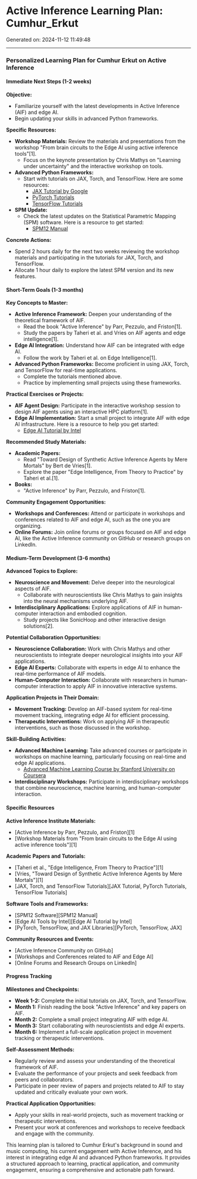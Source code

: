 # Active Inference Learning Plan: Cumhur_Erkut

Generated on: 2024-11-12 11:49:48

---

### Personalized Learning Plan for Cumhur Erkut on Active Inference

#### Immediate Next Steps (1-2 weeks)

**Objective:**
- Familiarize yourself with the latest developments in Active Inference (AIF) and edge AI.
- Begin updating your skills in advanced Python frameworks.

**Specific Resources:**
- **Workshop Materials:** Review the materials and presentations from the workshop "From brain circuits to the Edge AI using active inference tools"[1].
  - Focus on the keynote presentation by Chris Mathys on "Learning under uncertainty" and the interactive workshop on tools.
- **Advanced Python Frameworks:**
  - Start with tutorials on JAX, Torch, and TensorFlow. Here are some resources:
    - [JAX Tutorial by Google](https://jax.readthedocs.io/en/latest/notebooks/quickstart.html)
    - [PyTorch Tutorials](https://pytorch.org/tutorials)
    - [TensorFlow Tutorials](https://www.tensorflow.org/tutorials)
- **SPM Update:**
  - Check the latest updates on the Statistical Parametric Mapping (SPM) software. Here is a resource to get started:
    - [SPM12 Manual](https://www.fil.ion.ucl.ac.uk/spm/doc/manual.pdf)

**Concrete Actions:**
- Spend 2 hours daily for the next two weeks reviewing the workshop materials and participating in the tutorials for JAX, Torch, and TensorFlow.
- Allocate 1 hour daily to explore the latest SPM version and its new features.

#### Short-Term Goals (1-3 months)

**Key Concepts to Master:**
- **Active Inference Framework:** Deepen your understanding of the theoretical framework of AIF.
  - Read the book "Active Inference" by Parr, Pezzulo, and Friston[1].
  - Study the papers by Taheri et al. and Vries on AIF agents and edge intelligence[1].
- **Edge AI Integration:** Understand how AIF can be integrated with edge AI.
  - Follow the work by Taheri et al. on Edge Intelligence[1].
- **Advanced Python Frameworks:** Become proficient in using JAX, Torch, and TensorFlow for real-time applications.
  - Complete the tutorials mentioned above.
  - Practice by implementing small projects using these frameworks.

**Practical Exercises or Projects:**
- **AIF Agent Design:** Participate in the interactive workshop session to design AIF agents using an interactive HPC platform[1].
- **Edge AI Implementation:** Start a small project to integrate AIF with edge AI infrastructure. Here is a resource to help you get started:
  - [Edge AI Tutorial by Intel](https://www.intel.com/content/www/us/en/developer/tools/openvino-toolkit/tutorials/edge-ai-tutorial.html)

**Recommended Study Materials:**
- **Academic Papers:**
  - Read "Toward Design of Synthetic Active Inference Agents by Mere Mortals" by Bert de Vries[1].
  - Explore the paper "Edge Intelligence, From Theory to Practice" by Taheri et al.[1].
- **Books:**
  - "Active Inference" by Parr, Pezzulo, and Friston[1].

**Community Engagement Opportunities:**
- **Workshops and Conferences:** Attend or participate in workshops and conferences related to AIF and edge AI, such as the one you are organizing.
- **Online Forums:** Join online forums or groups focused on AIF and edge AI, like the Active Inference community on GitHub or research groups on LinkedIn.

#### Medium-Term Development (3-6 months)

**Advanced Topics to Explore:**
- **Neuroscience and Movement:** Delve deeper into the neurological aspects of AIF.
  - Collaborate with neuroscientists like Chris Mathys to gain insights into the neural mechanisms underlying AIF.
- **Interdisciplinary Applications:** Explore applications of AIF in human-computer interaction and embodied cognition.
  - Study projects like SonicHoop and other interactive design solutions[2].

**Potential Collaboration Opportunities:**
- **Neuroscience Collaboration:** Work with Chris Mathys and other neuroscientists to integrate deeper neurological insights into your AIF applications.
- **Edge AI Experts:** Collaborate with experts in edge AI to enhance the real-time performance of AIF models.
- **Human-Computer Interaction:** Collaborate with researchers in human-computer interaction to apply AIF in innovative interactive systems.

**Application Projects in Their Domain:**
- **Movement Tracking:** Develop an AIF-based system for real-time movement tracking, integrating edge AI for efficient processing.
- **Therapeutic Interventions:** Work on applying AIF in therapeutic interventions, such as those discussed in the workshop.

**Skill-Building Activities:**
- **Advanced Machine Learning:** Take advanced courses or participate in workshops on machine learning, particularly focusing on real-time and edge AI applications.
  - [Advanced Machine Learning Course by Stanford University on Coursera](https://www.coursera.org/specializations/machine-learning)
- **Interdisciplinary Workshops:** Participate in interdisciplinary workshops that combine neuroscience, machine learning, and human-computer interaction.

#### Specific Resources

**Active Inference Institute Materials:**
- [Active Inference by Parr, Pezzulo, and Friston][1]
- [Workshop Materials from "From brain circuits to the Edge AI using active inference tools"][1]

**Academic Papers and Tutorials:**
- [Taheri et al., "Edge Intelligence, From Theory to Practice"][1]
- [Vries, "Toward Design of Synthetic Active Inference Agents by Mere Mortals"][1]
- [JAX, Torch, and TensorFlow Tutorials][JAX Tutorial, PyTorch Tutorials, TensorFlow Tutorials]

**Software Tools and Frameworks:**
- [SPM12 Software][SPM12 Manual]
- [Edge AI Tools by Intel][Edge AI Tutorial by Intel]
- [PyTorch, TensorFlow, and JAX Libraries][PyTorch, TensorFlow, JAX]

**Community Resources and Events:**
- [Active Inference Community on GitHub]
- [Workshops and Conferences related to AIF and Edge AI]
- [Online Forums and Research Groups on LinkedIn]

#### Progress Tracking

**Milestones and Checkpoints:**
- **Week 1-2:** Complete the initial tutorials on JAX, Torch, and TensorFlow.
- **Month 1:** Finish reading the book "Active Inference" and key papers on AIF.
- **Month 2:** Complete a small project integrating AIF with edge AI.
- **Month 3:** Start collaborating with neuroscientists and edge AI experts.
- **Month 6:** Implement a full-scale application project in movement tracking or therapeutic interventions.

**Self-Assessment Methods:**
- Regularly review and assess your understanding of the theoretical framework of AIF.
- Evaluate the performance of your projects and seek feedback from peers and collaborators.
- Participate in peer review of papers and projects related to AIF to stay updated and critically evaluate your own work.

**Practical Application Opportunities:**
- Apply your skills in real-world projects, such as movement tracking or therapeutic interventions.
- Present your work at conferences and workshops to receive feedback and engage with the community.

This learning plan is tailored to Cumhur Erkut's background in sound and music computing, his current engagement with Active Inference, and his interest in integrating edge AI and advanced Python frameworks. It provides a structured approach to learning, practical application, and community engagement, ensuring a comprehensive and actionable path forward.